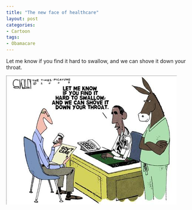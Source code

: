 ```yaml
---
title: "The new face of healthcare"
layout: post
categories:
- Cartoon
tags:
- Obamacare
---
```


Let me know if you find it hard to swallow, and we can shove it down your throat.

![The new face of healthcare](/assets/img/2012/12/20100406-obamacare.jpg)
